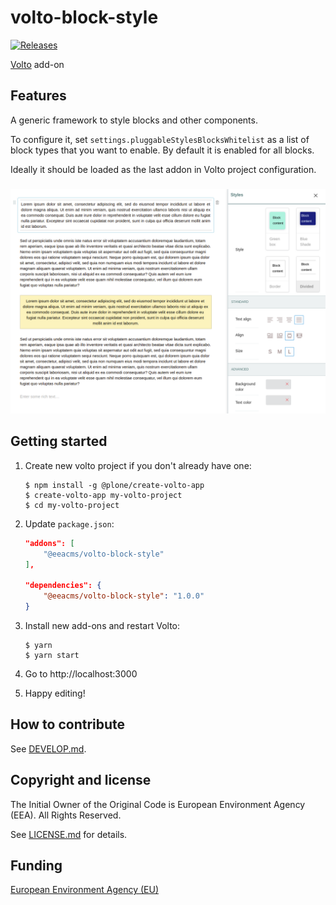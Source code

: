 # volto-block-style

[![Releases](https://img.shields.io/github/v/release/eea/volto-block-style)](https://github.com/eea/volto-block-style/releases)

[Volto](https://github.com/plone/volto) add-on

## Features

A generic framework to style blocks and other components.

To configure it, set `settings.pluggableStylesBlocksWhitelist` as a list of
block types that you want to enable. By default it is enabled for all blocks.

Ideally it should be loaded as the last addon in Volto project configuration.

###

![Screenshot](./screenshot.png)

## Getting started

1. Create new volto project if you don't already have one:

   ```
   $ npm install -g @plone/create-volto-app
   $ create-volto-app my-volto-project
   $ cd my-volto-project
   ```

1. Update `package.json`:

   ```JSON
   "addons": [
       "@eeacms/volto-block-style"
   ],

   "dependencies": {
       "@eeacms/volto-block-style": "1.0.0"
   }
   ```

1. Install new add-ons and restart Volto:

   ```
   $ yarn
   $ yarn start
   ```

1. Go to http://localhost:3000

1. Happy editing!

## How to contribute

See [DEVELOP.md](https://github.com/eea/volto-block-style/blob/master/DEVELOP.md2).

## Copyright and license

The Initial Owner of the Original Code is European Environment Agency (EEA).
All Rights Reserved.

See [LICENSE.md](https://github.com/eea/volto-block-style/blob/master/LICENSE.md) for details.

## Funding

[European Environment Agency (EU)](http://eea.europa.eu)
